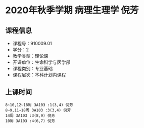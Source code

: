 # 2020年秋季学期 病理生理学 倪芳






## 课程信息

- 课程号：910009.01
- 学分：2
- 教学类型：理论课
- 开课单位：生命科学与医学部
- 课程类别：专业基础
- 课程层次：本科计划内课程

## 上课时间

```
8~10,12~18周 3A103 :1(3,4) 倪芳
8~9,11~18周 3A103 :3(3,4) 倪芳
14周 3A103 :3(8,9) 倪芳
10周 3A103 :4(6,7) 倪芳
```

